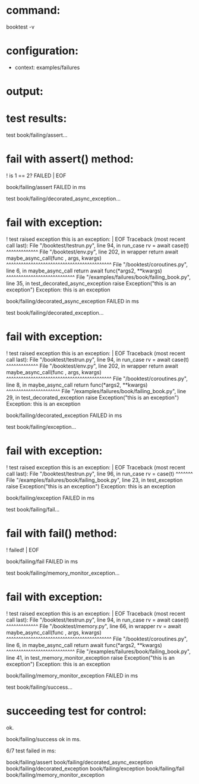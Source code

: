 # command:

booktest -v

# configuration:

 * context: examples/failures

# output:


# test results:

test book/failing/assert...

  # fail with assert() method:
  
! is 1 == 2? FAILED                                            | EOF

book/failing/assert FAILED in <number> ms

test book/failing/decorated_async_exception...

  # fail with exception:
  
  
! test raised exception this is an exception:                  | EOF
  Traceback (most recent call last):
    File "<workdir>/booktest/testrun.py", line 94, in run_case
      rv = await case(t)
           ^^^^^^^^^^^^^
    File "<workdir>/booktest/env.py", line 202, in wrapper
      return await maybe_async_call(func , args, kwargs)
             ^^^^^^^^^^^^^^^^^^^^^^^^^^^^^^^^^^^^^^^^^^^
    File "<workdir>/booktest/coroutines.py", line 6, in maybe_async_call
      return await func(*args2, **kwargs)
             ^^^^^^^^^^^^^^^^^^^^^^^^^^^^
    File "<workdir>/examples/failures/book/failing_book.py", line 35, in test_decorated_async_exception
      raise Exception("this is an exception")
  Exception: this is an exception
  

book/failing/decorated_async_exception FAILED in <number> ms

test book/failing/decorated_exception...

  # fail with exception:
  
  
! test raised exception this is an exception:                  | EOF
  Traceback (most recent call last):
    File "<workdir>/booktest/testrun.py", line 94, in run_case
      rv = await case(t)
           ^^^^^^^^^^^^^
    File "<workdir>/booktest/env.py", line 202, in wrapper
      return await maybe_async_call(func , args, kwargs)
             ^^^^^^^^^^^^^^^^^^^^^^^^^^^^^^^^^^^^^^^^^^^
    File "<workdir>/booktest/coroutines.py", line 8, in maybe_async_call
      return func(*args2, **kwargs)
             ^^^^^^^^^^^^^^^^^^^^^^
    File "<workdir>/examples/failures/book/failing_book.py", line 29, in test_decorated_exception
      raise Exception("this is an exception")
  Exception: this is an exception
  

book/failing/decorated_exception FAILED in <number> ms

test book/failing/exception...

  # fail with exception:
  
  
! test raised exception this is an exception:                  | EOF
  Traceback (most recent call last):
    File "<workdir>/booktest/testrun.py", line 96, in run_case
      rv = case(t)
           ^^^^^^^
    File "<workdir>/examples/failures/book/failing_book.py", line 23, in test_exception
      raise Exception("this is an exception")
  Exception: this is an exception
  

book/failing/exception FAILED in <number> ms

test book/failing/fail...

  # fail with fail() method:
  
! failed!                                                      | EOF

book/failing/fail FAILED in <number> ms

test book/failing/memory_monitor_exception...

  # fail with exception:
  
  
! test raised exception this is an exception:                  | EOF
  Traceback (most recent call last):
    File "<workdir>/booktest/testrun.py", line 94, in run_case
      rv = await case(t)
           ^^^^^^^^^^^^^
    File "<workdir>/booktest/memory.py", line 66, in wrapper
      rv = await maybe_async_call(func , args, kwargs)
           ^^^^^^^^^^^^^^^^^^^^^^^^^^^^^^^^^^^^^^^^^^^
    File "<workdir>/booktest/coroutines.py", line 6, in maybe_async_call
      return await func(*args2, **kwargs)
             ^^^^^^^^^^^^^^^^^^^^^^^^^^^^
    File "<workdir>/examples/failures/book/failing_book.py", line 41, in test_memory_monitor_exception
      raise Exception("this is an exception")
  Exception: this is an exception
  

book/failing/memory_monitor_exception FAILED in <number> ms

test book/failing/success...

  # succeeding test for control:
  
  ok.

book/failing/success ok in <number> ms.


6/7 test failed in <number> ms:

  book/failing/assert
  book/failing/decorated_async_exception
  book/failing/decorated_exception
  book/failing/exception
  book/failing/fail
  book/failing/memory_monitor_exception



